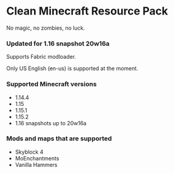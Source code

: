 # Clean Minecraft Resource Pack

No magic, no zombies, no luck.

### Updated for 1.16 snapshot 20w16a

Supports Fabric modloader.

Only US English (en-us) is supported at the moment.

### Supported Minecraft versions

- 1.14.4
- 1.15
- 1.15.1
- 1.15.2
- 1.16 snapshots up to 20w16a

### Mods and maps that are supported

- Skyblock 4
- MoEnchantments
- Vanilla Hammers
